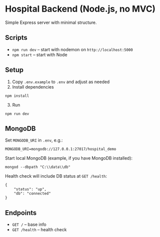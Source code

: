 # Hospital Backend (Node.js, no MVC)

Simple Express server with minimal structure.

## Scripts

- `npm run dev` – start with nodemon on `http://localhost:5000`
- `npm start` – start with Node

## Setup

1. Copy `.env.example` to `.env` and adjust as needed
2. Install dependencies

```
npm install
```

3. Run

```
npm run dev
```

## MongoDB

Set `MONGODB_URI` in `.env`, e.g.:

```
MONGODB_URI=mongodb://127.0.0.1:27017/hospital_demo
```

Start local MongoDB (example, if you have MongoDB installed):

```
mongod --dbpath "C:\\data\\db"
```

Health check will include DB status at `GET /health`:

```
{
	"status": "up",
	"db": "connected"
}
```

## Endpoints

- `GET /` – base info
- `GET /health` – health check